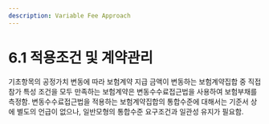 ```yaml
---
description: Variable Fee Approach
---
```


# 6.1 적용조건 및 계약관리

기초항목의 공정가치 변동에 따라 보험계약 지급 금액이 변동하는 보험계약집합 중 직접 참가 특성 조건을 모두 만족하는 보험계약은 변동수수료접근법을 사용하여 보험부채를 측정함. 변동수수료접근법을 적용하는 보험계약집합의 통합수준에 대해서는 기준서 상에 별도의 언급이 없으나, 일반모형의 통합수준 요구조건과 일관성 유지가 필요함. &#x20;
